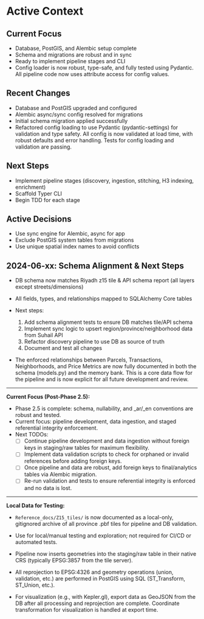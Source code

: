 # Active Context

## Current Focus
- Database, PostGIS, and Alembic setup complete
- Schema and migrations are robust and in sync
- Ready to implement pipeline stages and CLI
- Config loader is now robust, type-safe, and fully tested using Pydantic. All pipeline code now uses attribute access for config values.

## Recent Changes
- Database and PostGIS upgraded and configured
- Alembic async/sync config resolved for migrations
- Initial schema migration applied successfully
- Refactored config loading to use Pydantic (pydantic-settings) for validation and type safety. All config is now validated at load time, with robust defaults and error handling. Tests for config loading and validation are passing.

## Next Steps
- Implement pipeline stages (discovery, ingestion, stitching, H3 indexing, enrichment)
- Scaffold Typer CLI
- Begin TDD for each stage

## Active Decisions
- Use sync engine for Alembic, async for app
- Exclude PostGIS system tables from migrations
- Use unique spatial index names to avoid conflicts 

## 2024-06-xx: Schema Alignment & Next Steps
- DB schema now matches Riyadh z15 tile & API schema report (all layers except streets/dimensions)
- All fields, types, and relationships mapped to SQLAlchemy Core tables
- Next steps:
  1. Add schema alignment tests to ensure DB matches tile/API schema
  2. Implement sync logic to upsert region/province/neighborhood data from Suhail API
  3. Refactor discovery pipeline to use DB as source of truth
  4. Document and test all changes 

- The enforced relationships between Parcels, Transactions, Neighborhoods, and Price Metrics are now fully documented in both the schema (models.py) and the memory bank. This is a core data flow for the pipeline and is now explicit for all future development and review. 

---

**Current Focus (Post-Phase 2.5):**
- Phase 2.5 is complete: schema, nullability, and _ar/_en conventions are robust and tested.
- Current focus: pipeline development, data ingestion, and staged referential integrity enforcement.
- Next TODOs:
  - [ ] Continue pipeline development and data ingestion without foreign keys in staging/raw tables for maximum flexibility.
  - [ ] Implement data validation scripts to check for orphaned or invalid references before adding foreign keys.
  - [ ] Once pipeline and data are robust, add foreign keys to final/analytics tables via Alembic migration.
  - [ ] Re-run validation and tests to ensure referential integrity is enforced and no data is lost. 

---

**Local Data for Testing:**
- `Reference_docs/Z15_tiles/` is now documented as a local-only, gitignored archive of all province .pbf tiles for pipeline and DB validation.
- Use for local/manual testing and exploration; not required for CI/CD or automated tests. 

- Pipeline now inserts geometries into the staging/raw table in their native CRS (typically EPSG:3857 from the tile server).
- All reprojection to EPSG:4326 and geometry operations (union, validation, etc.) are performed in PostGIS using SQL (ST_Transform, ST_Union, etc.).
- For visualization (e.g., with Kepler.gl), export data as GeoJSON from the DB after all processing and reprojection are complete. Coordinate transformation for visualization is handled at export time. 